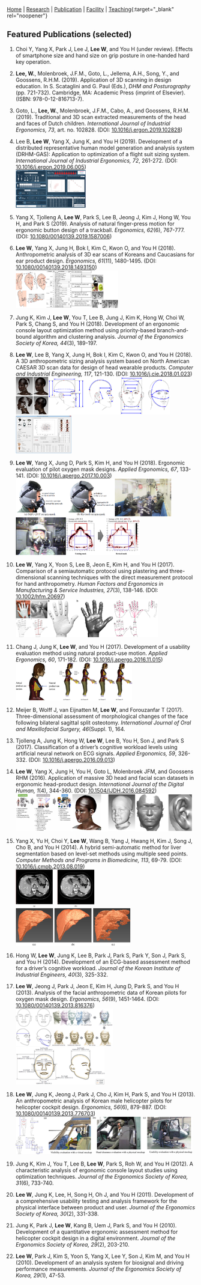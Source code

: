 [Home](README.md) | [Research](research.md) | [Publication](publication.md) | [Facility](facility.md) | [Teaching](https://handonghci.github.io/Courses/){:target="_blank" rel="noopener"}


## Featured Publications (selected)

1. Choi Y, Yang X, Park J, Lee J, **Lee W**, and You H (under review). Effects of smartphone size and hand size on grip posture in one-handed hard key operation.

1.	**Lee, W.**, Molenbroek, J.F.M., Goto, L., Jellema, A.H., Song, Y., and Goossens, R.H.M. (2019). Application of 3D scanning in design education. In S. Scataglini and G. Paul (Eds.), *DHM and Posturography* (pp. 721-732). Cambridge, MA: Academic Press (imprint of Elsevier). (ISBN: 978-0-12-816713-7).

1. Goto, L., **Lee, W.**, Molenbroek, J.F.M., Cabo, A., and Goossens, R.H.M. (2019). Traditional and 3D scan extracted measurements of the head and faces of Dutch children. *International Journal of Industrial Ergonomics, 73*, art. no. 102828. (DOI: [10.1016/j.ergon.2019.102828](https://doi.org/10.1016/j.ergon.2019.102828))

1. Lee B, **Lee W**, Yang X, Jung K, and You H (2019). Development of a distributed representative human model generation and analysis system (DRHM-GAS): Application to optimization of a flight suit sizing system. *International Journal of Industrial Ergonomics, 72*, 261-272. (DOI: [10.1016/j.ergon.2019.06.005](https://doi.org/10.1016/j.ergon.2019.06.005))<br><img src="img/publication/2019_DRHM_GAS.png" height="100">

1. Yang X, Tjolleng A, **Lee W**, Park S, Lee B, Jeong J, Kim J, Hong W, You H, and Park S (2019). Analysis of natural finger-press motion for ergonomic button design of a trackball. *Ergonomics, 62*(6), 767-777. (DOI: [10.1080/00140139.2019.1587006](https://doi.org/10.1080/00140139.2019.1587006))

1. **Lee W**, Yang X, Jung H, Bok I, Kim C, Kwon O, and You H (2018). Anthropometric analysis of 3D ear scans of Koreans and Caucasians for ear product design. *Ergonomics, 61*(11), 1480-1495. (DOI: [10.1080/00140139.2018.1493150](https://doi.org/10.1080/00140139.2018.1493150))<br><img src="img/publication/2018_ear_01.jpg" height="100"><img src="img/publication/2018_ear_02.jpg" height="100">

1. Jung K, Kim J, **Lee W**, You T, Lee B, Jung J, Kim K, Hong W, Choi W, Park S, Chang S, and You H (2018). Development of an ergonomic console layout optimization method using priority-based branch-and-bound algorithm and clustering analysis. *Journal of the Ergonomics Society of Korea, 44*(3), 189-197.

1. **Lee W**, Lee B, Yang X, Jung H, Bok I, Kim C, Kwon O, and You H (2018). A 3D anthropometric sizing analysis system based on North American CAESAR 3D scan data for design of head wearable products. *Computer and Industrial Engineering, 117*, 121-130. (DOI: [10.1016/j.cie.2018.01.023](https://doi.org/10.1016/j.cie.2018.01.023))<br><img src="img/publication/2018_3DASAS_01.png" height="100"><img src="img/publication/2018_3DASAS_02.png" height="100"><img src="img/publication/2018_3DASAS_03.png" height="100">

1. **Lee W**, Yang X, Jung D, Park S, Kim H, and You H (2018). Ergonomic evaluation of pilot oxygen mask designs. *Applied Ergonomics, 67*, 133-141. (DOI: [10.1016/j.apergo.2017.10.003](https://doi.org/10.1016/j.apergo.2017.10.003))<br><img src="img/publication/2018_MaskDesign_01.png" height="100"><img src="img/publication/2018_MaskDesign_02.jpg" height="100"><img src="img/publication/2018_MaskDesign_03.jpg" height="100"><img src="img/publication/2018_MaskDesign_04.png" height="100">

1. **Lee W**, Yang X, Yoon S, Lee B, Jeon E, Kim H, and You H (2017). Comparison of a semiautomatic protocol using plastering and three-dimensional scanning techniques with the direct measurement protocol for hand anthropometry. *Human Factors and Ergonomics in Manufacturing & Service Industries, 27*(3), 138-146. (DOI: [10.1002/hfm.20697](https://doi.org/10.1002/hfm.20697))<br><img src="img/publication/2017_3D_SAMP_01.jpg" height="100"><img src="img/publication/2017_3D_SAMP_02.jpg" height="100"><img src="img/publication/2017_3D_SAMP_03.png" height="100">

1. Chang J, Jung K, **Lee W**, and You H (2017). Development of a usability evaluation method using natural product-use motion. *Applied Ergonomics, 60*, 171-182. (DOI: [10.1016/j.apergo.2016.11.015](https://doi.org/10.1016/j.apergo.2016.11.015))<br><img src="img/publication/2017_NaturalMotion_01.jpg" height="100"><img src="img/publication/2017_NaturalMotion_02.jpg" height="100">

1. Meijer B, Wolff J, van Eijnatten M, **Lee W**, and Forouzanfar T (2017). Three-dimensional assessment of morphological changes of the face following bilateral sagittal split osteotomy. *International Journal of Oral and Maxillofacial Surgery, 46*(Suppl. 1), 164.

1. Tjolleng A, Jung K, Hong W, **Lee W**, Lee B, You H, Son J, and Park S (2017). Classification of a driver’s cognitive workload levels using artificial neural network on ECG signals. *Applied Ergonomics, 59*, 326-332. (DOI: [10.1016/j.apergo.2016.09.013](https://doi.org/10.1016/j.apergo.2016.09.013))

1. **Lee W**, Yang X, Jung H, You H, Goto L, Molenbroek JFM, and Goossens RHM (2016). Application of massive 3D head and facial scan datasets in ergonomic head-product design. *International Journal of the Digital Human, 1*(4), 344-360. (DOI: [10.1504/IJDH.2016.084592](https://www.inderscienceonline.com/doi/abs/10.1504/IJDH.2016.084592))<br><img src="img/publication/2016_Massive3DScans_01.png" height="100"><img src="img/publication/2016_Massive3DScans_02.png" height="100">

1. Yang X, Yu H, Choi Y, **Lee W**, Wang B, Yang J, Hwang H, Kim J, Song J, Cho B, and You H (2014). A hybrid semi-automatic method for liver segmentation based on level-set methods using multiple seed points. *Computer Methods and Programs in Biomedicine, 113*, 69-79. (DOI: [10.1016/j.cmpb.2013.08.019](https://doi.org/10.1016/j.cmpb.2013.08.019))<br><img src="img/publication/2014_DrLiver_01.jpg" height="100"><img src="img/publication/2014_DrLiver_02.jpg" height="100">

1. Hong W, **Lee W**, Jung K, Lee B, Park J, Park S, Park Y, Son J, Park S, and You H (2014). Development of an ECG-based assessment method for a driver’s cognitive workload. *Journal of the Korean Institute of Industrial Engineers, 40*(3), 325-332.

1. **Lee W**, Jeong J, Park J, Jeon E, Kim H, Jung D, Park S, and You H (2013). Analysis of the facial anthropometric data of Korean pilots for oxygen mask design. *Ergonomics, 56*(9), 1451-1464. (DOI: [10.1080/00140139.2013.816376](https://doi.org/10.1080/00140139.2013.816376))<br><img src="img/publication/2013_FaceAnthro_01.jpg" height="100"><img src="img/publication/2013_FaceAnthro_02.png" height="100"><img src="img/publication/2013_FaceAnthro_03.png" height="100">

1. **Lee W**, Jung K, Jeong J, Park J, Cho J, Kim H, Park S, and You H (2013). An anthropometric analysis of Korean male helicopter pilots for helicopter cockpit design. *Ergonomics, 56*(6), 879-887. (DOI: [10.1080/00140139.2013.776703](https://doi.org/10.1080/00140139.2013.776703))<br><img src="img/publication/2013_BodyAnthro_01.jpg" height="100"><img src="img/publication/2013_BodyAnthro_02.png" height="100">

1. Jung K, Kim J, You T, Lee B, **Lee W**, Park S, Roh W, and You H (2012). A characteristic analysis of ergonomic console layout studies using optimization techniques. *Journal of the Ergonomics Society of Korea, 31*(6), 733-740.

1. **Lee W**, Jung K, Lee, H, Song H, Oh J, and You H (2011). Development of a comprehensive usability testing and analysis framework for the physical interface between product and user. *Journal of the Ergonomics Society of Korea, 30*(2), 331-338.

1. Jung K, Park J, **Lee W**, Kang B, Uem J, Park S, and You H (2010). Development of a quantitative ergonomic assessment method for helicopter cockpit design in a digital environment. *Journal of the Ergonomics Society of Korea, 29*(2), 203-210.

1. **Lee W**, Park J, Kim S, Yoon S, Yang X, Lee Y, Son J, Kim M, and You H (2010). Development of an analysis system for biosignal and driving performance measurements. *Journal of the Ergonomics Society of Korea, 29*(1), 47-53.